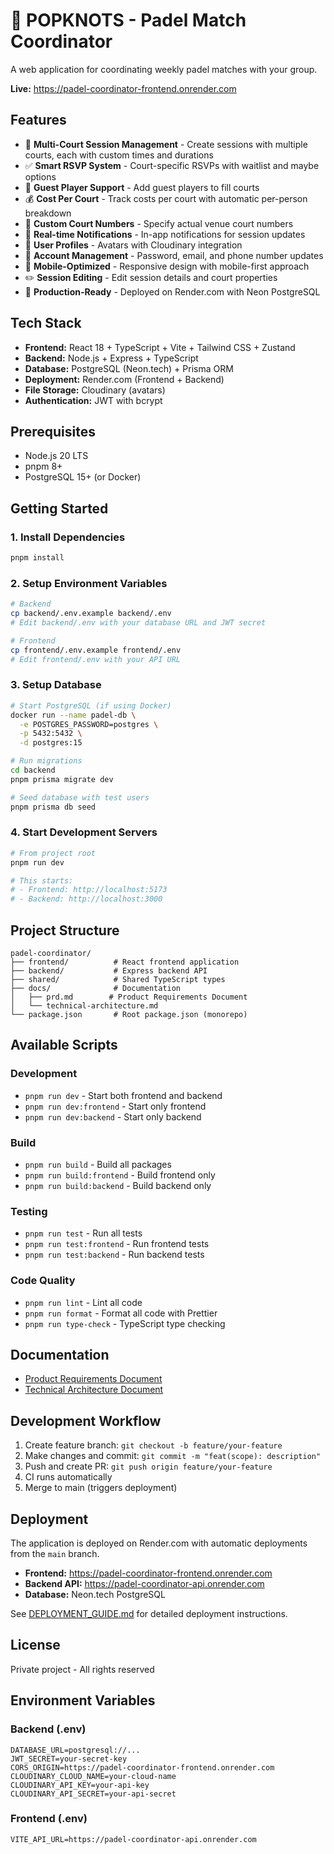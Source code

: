 # 🎾 POPKNOTS - Padel Match Coordinator

A web application for coordinating weekly padel matches with your group.

**Live:** https://padel-coordinator-frontend.onrender.com

## Features

- 🎾 **Multi-Court Session Management** - Create sessions with multiple courts, each with custom times and durations
- ✅ **Smart RSVP System** - Court-specific RSVPs with waitlist and maybe options
- 👥 **Guest Player Support** - Add guest players to fill courts
- 💰 **Cost Per Court** - Track costs per court with automatic per-person breakdown
- 🔢 **Custom Court Numbers** - Specify actual venue court numbers
- 🔔 **Real-time Notifications** - In-app notifications for session updates
- 👤 **User Profiles** - Avatars with Cloudinary integration
- 🔐 **Account Management** - Password, email, and phone number updates
- 📱 **Mobile-Optimized** - Responsive design with mobile-first approach
- ✏️ **Session Editing** - Edit session details and court properties
- 🚀 **Production-Ready** - Deployed on Render.com with Neon PostgreSQL

## Tech Stack

- **Frontend:** React 18 + TypeScript + Vite + Tailwind CSS + Zustand
- **Backend:** Node.js + Express + TypeScript
- **Database:** PostgreSQL (Neon.tech) + Prisma ORM
- **Deployment:** Render.com (Frontend + Backend)
- **File Storage:** Cloudinary (avatars)
- **Authentication:** JWT with bcrypt

## Prerequisites

- Node.js 20 LTS
- pnpm 8+
- PostgreSQL 15+ (or Docker)

## Getting Started

### 1. Install Dependencies

```bash
pnpm install
```

### 2. Setup Environment Variables

```bash
# Backend
cp backend/.env.example backend/.env
# Edit backend/.env with your database URL and JWT secret

# Frontend
cp frontend/.env.example frontend/.env
# Edit frontend/.env with your API URL
```

### 3. Setup Database

```bash
# Start PostgreSQL (if using Docker)
docker run --name padel-db \
  -e POSTGRES_PASSWORD=postgres \
  -p 5432:5432 \
  -d postgres:15

# Run migrations
cd backend
pnpm prisma migrate dev

# Seed database with test users
pnpm prisma db seed
```

### 4. Start Development Servers

```bash
# From project root
pnpm run dev

# This starts:
# - Frontend: http://localhost:5173
# - Backend: http://localhost:3000
```

## Project Structure

```
padel-coordinator/
├── frontend/          # React frontend application
├── backend/           # Express backend API
├── shared/            # Shared TypeScript types
├── docs/              # Documentation
│   ├── prd.md        # Product Requirements Document
│   └── technical-architecture.md
└── package.json       # Root package.json (monorepo)
```

## Available Scripts

### Development
- `pnpm run dev` - Start both frontend and backend
- `pnpm run dev:frontend` - Start only frontend
- `pnpm run dev:backend` - Start only backend

### Build
- `pnpm run build` - Build all packages
- `pnpm run build:frontend` - Build frontend only
- `pnpm run build:backend` - Build backend only

### Testing
- `pnpm run test` - Run all tests
- `pnpm run test:frontend` - Run frontend tests
- `pnpm run test:backend` - Run backend tests

### Code Quality
- `pnpm run lint` - Lint all code
- `pnpm run format` - Format all code with Prettier
- `pnpm run type-check` - TypeScript type checking

## Documentation

- [Product Requirements Document](./docs/prd.md)
- [Technical Architecture Document](./docs/technical-architecture.md)

## Development Workflow

1. Create feature branch: `git checkout -b feature/your-feature`
2. Make changes and commit: `git commit -m "feat(scope): description"`
3. Push and create PR: `git push origin feature/your-feature`
4. CI runs automatically
5. Merge to main (triggers deployment)

## Deployment

The application is deployed on Render.com with automatic deployments from the `main` branch.

- **Frontend:** https://padel-coordinator-frontend.onrender.com
- **Backend API:** https://padel-coordinator-api.onrender.com
- **Database:** Neon.tech PostgreSQL

See [DEPLOYMENT_GUIDE.md](docs/DEPLOYMENT_GUIDE.md) for detailed deployment instructions.

## License

Private project - All rights reserved

## Environment Variables

### Backend (.env)
```
DATABASE_URL=postgresql://...
JWT_SECRET=your-secret-key
CORS_ORIGIN=https://padel-coordinator-frontend.onrender.com
CLOUDINARY_CLOUD_NAME=your-cloud-name
CLOUDINARY_API_KEY=your-api-key
CLOUDINARY_API_SECRET=your-api-secret
```

### Frontend (.env)
```
VITE_API_URL=https://padel-coordinator-api.onrender.com
```


